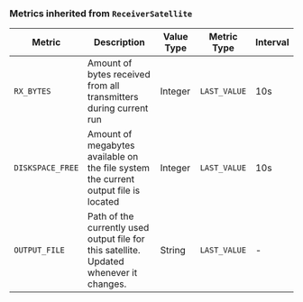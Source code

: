 <!-- markdownlint-disable MD041 -->
### Metrics inherited from `ReceiverSatellite`

| Metric | Description | Value Type | Metric Type | Interval |
|--------|-------------|------------|-------------|----------|
| `RX_BYTES` | Amount of bytes received from all transmitters during current run | Integer | `LAST_VALUE` | 10s |
| `DISKSPACE_FREE` | Amount of megabytes available on the file system the current output file is located | Integer | `LAST_VALUE` | 10s |
| `OUTPUT_FILE`    | Path of the currently used output file for this satellite. Updated whenever it changes. | String | `LAST_VALUE` | - |
